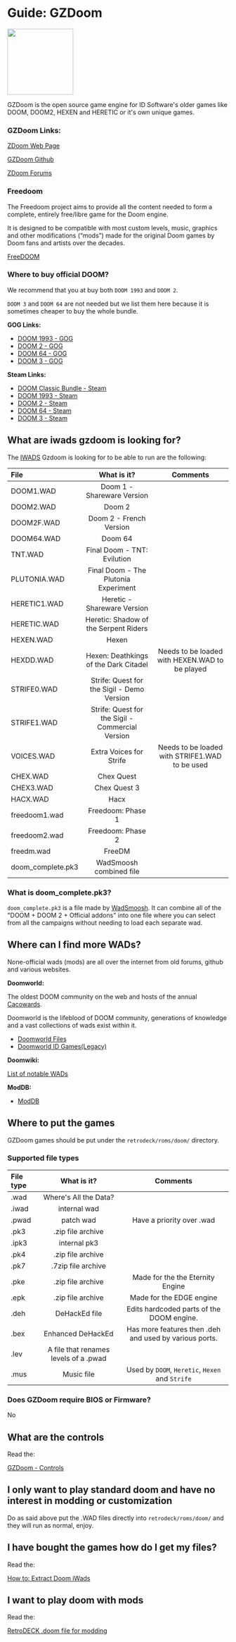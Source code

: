 # Guide: GZDoom

<img src="../../../wiki_images/logos/gzdoom-logo.png" width="150">

GZDoom is the open source game engine for ID Software's older games like DOOM, DOOM2, HEXEN and HERETIC or it's own unique games.

### GZDoom Links:

[ZDoom Web Page](https://zdoom.org/index)

[GZDoom Github](https://github.com/ZDoom/gzdoom)

[ZDoom Forums](https://forum.zdoom.org/)

### Freedoom

The Freedoom project aims to provide all the content needed to form a complete, entirely free/libre game for the Doom engine.

It is designed to be compatible with most custom levels, music, graphics and other modifications (“mods”) made for the original Doom games by Doom fans and artists over the decades.

[FreeDOOM](https://freedoom.github.io/)

### Where to buy official DOOM?

We recommend that you at buy both `DOOM 1993` and `DOOM 2`.

`DOOM 3` and `DOOM 64` are not needed but we list them here because it is sometimes cheaper to buy the whole bundle.

**GOG Links:**

- [DOOM 1993 - GOG](https://www.gog.com/en/game/doom_1993)
- [DOOM 2 - GOG](https://www.gog.com/en/game/doom_ii)
- [DOOM 64 - GOG](https://www.gog.com/en/game/doom_64)
- [DOOM 3 - GOG](https://www.gog.com/en/game/doom_3)

**Steam Links:**

- [DOOM Classic Bundle - Steam](https://store.steampowered.com/bundle/27490/DOOM_Classic_Bundle/)
- [DOOM 1993 - Steam](https://store.steampowered.com/app/2280/DOOM_1993/)
- [DOOM 2 - Steam](https://store.steampowered.com/app/2300/DOOM_II/)
- [DOOM 64 - Steam](https://store.steampowered.com/app/1148590/DOOM_64/)
- [DOOM 3 - Steam](https://store.steampowered.com/app/208200/DOOM_3/)


## What are iwads gzdoom is looking for?

The [IWADS](https://doomwiki.org/wiki/IWAD) Gzdoom is looking for to be able to run are the following:

| File                     |                      What is it?                  | Comments |
| :---                     | :---:                                             |  :---:   |
| DOOM1.WAD                |   Doom 1 -   Shareware Version                    |          |
| DOOM2.WAD                |   Doom 2                                          |          |
| DOOM2F.WAD               |   Doom 2 - French Version                         |          |
| DOOM64.WAD               |   Doom 64                                         |          |
| TNT.WAD                  |   Final Doom - TNT: Evilution                     |          |
| PLUTONIA.WAD             |   Final Doom - The Plutonia Experiment            |          |
| HERETIC1.WAD             |   Heretic - Shareware Version                     |          |
| HERETIC.WAD              |    Heretic: Shadow of the Serpent Riders          |          |
| HEXEN.WAD                |   Hexen                                           |          |
| HEXDD.WAD                |   Hexen: Deathkings of the Dark Citadel           | Needs to be loaded with HEXEN.WAD to be played |
| STRIFE0.WAD              |   Strife: Quest for the Sigil - Demo Version      |          |
| STRIFE1.WAD              |   Strife: Quest for the Sigil - Commercial Version |          |
| VOICES.WAD               |   Extra Voices for Strife                          |       Needs to be loaded with STRIFE1.WAD to be used    |
| CHEX.WAD                 |   Chex Quest                                       |          |
| CHEX3.WAD                |   Chex Quest 3                                     |          |
| HACX.WAD                 |   Hacx                                             |          |
| freedoom1.wad            |   Freedoom: Phase 1                                             |          |
| freedoom2.wad            |   Freedoom: Phase 2                                             |          |
| freedm.wad               |   FreeDM                                             |          |
| doom_complete.pk3        |   WadSmoosh combined file                                             |          |

### What is doom_complete.pk3?

`doom_complete.pk3` is a file made by [WadSmoosh](https://jp.itch.io/wadsmoosh). It can combine all of the "DOOM + DOOM 2 + Official addons" into one file where you can select from all the campaigns without needing to load each separate wad.

## Where can I find more WADs?

None-official wads (mods) are all over the internet from old forums, github and various websites.

**Doomworld:**

The oldest DOOM community on the web and hosts of the annual [Cacowards](https://www.doomworld.com/cacowards).

Doomworld is the lifeblood of DOOM community, generations of knowledge and a vast collections of wads exist within it.

- [Doomworld Files](https://www.doomworld.com/files/)
- [Doomworld ID Games(Legacy)](https://www.doomworld.com/idgames/)

**Doomwiki:**

[List of notable WADs](https://doomwiki.org/wiki/List_of_notable_WAD)

**ModDB:**

- [ModDB](https://www.moddb.com/games/doom/mods)


## Where to put the games
GZDoom games should be put under the `retrodeck/roms/doom/` directory.

### Supported file types

| File type                    |                      What is it?                  | Comments |
| :---                     | :---:                                             |  :---:   |
|.wad | Where's All the Data? | |
|.iwad | internal wad|  |
|.pwad | patch wad | Have a priority over .wad |
|.pk3 | .zip file archive | |
|.ipk3 |  internal pk3 | |
| .pk4 |.zip file archive | |
|.pk7 | .7zip file archive | |
| .pke | .zip file archive | Made for the the Eternity Engine |
| .epk | .zip file archive | Made for the EDGE engine |
| .deh | DeHackEd file| Edits hardcoded parts of the DOOM engine. |
| .bex | Enhanced DeHackEd | Has more features then .deh and used by various ports. |
| .lev | A file that renames levels of a .pwad | |
| .mus | Music file | Used by `DOOM`, `Heretic`, `Hexen` and `Strife` |


### Does GZDoom require BIOS or Firmware?
No

## What are the controls

Read the:

[GZDoom - Controls](gzdoom-controls.md)

## I only want to play standard doom and have no interest in modding or customization
Do as said above put the .WAD files directly into `retrodeck/roms/doom/` and they will run as normal, enjoy.

## I have bought the games how do I get my files?

Read the:

[How to: Extract Doom iWads](extract-doom-wads.md)


## I want to play doom with mods

Read the:

[RetroDECK .doom file for modding](retrodeck-doomfile.md)
